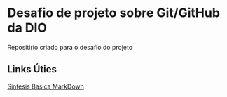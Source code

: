 # Desafio de projeto sobre Git/GitHub da DIO
  
  Repositirio criado para o desafio do projeto

## Links Úties

[Sintesis Basica MarkDown](https://www.markdownguide.org/basic-syntax/)

